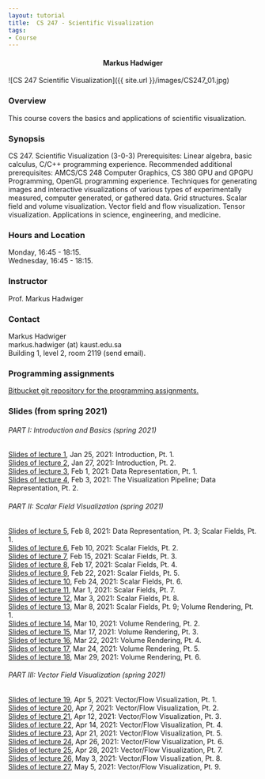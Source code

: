 ```yaml
---
layout: tutorial
title:  CS 247 - Scientific Visualization
tags:
- Course
---
```

<div style='text-align: center;'>
<h4> Markus Hadwiger </h4>
</div>

![CS 247 Scientific Visualization]({{ site.url }}/images/CS247_01.jpg)

### Overview

This course covers the basics and applications of scientific visualization.

### Synopsis

CS 247. Scientific Visualization (3-0-3) Prerequisites: Linear algebra, basic calculus, C/C++ programming experience. Recommended additional prerequisites: AMCS/CS 248 Computer Graphics, CS 380 GPU and GPGPU Programming, OpenGL programming experience. Techniques for generating images and interactive visualizations of various types of experimentally measured, computer generated, or gathered data. Grid structures. Scalar field and volume visualization. Vector field and flow visualization. Tensor visualization. Applications in science, engineering, and medicine.

### Hours and Location

Monday, 16:45 - 18:15.<br/>
Wednesday, 16:45 - 18:15.

### Instructor

Prof. Markus Hadwiger

### Contact

Markus Hadwiger<br/>
markus.hadwiger (at) kaust.edu.sa <br/>
Building 1, level 2, room 2119 (send email).

### Programming assignments

<a href="http://bitbucket.org/kaust_cs247/cs247_2021/wiki" target="_blank">Bitbucket git repository for the programming assignments.</a>

### Slides (from spring 2021)

###### PART I: Introduction and Basics (spring 2021)

<a href="/teaching/CS247/CS247_spring2021_lecture_01.pdf" target="_blank">Slides of lecture 1</a>, Jan 25, 2021: Introduction, Pt. 1.<br>
<a href="/teaching/CS247/CS247_spring2021_lecture_02.pdf" target="_blank">Slides of lecture 2</a>, Jan 27, 2021: Introduction, Pt. 2.<br>
<a href="/teaching/CS247/CS247_spring2021_lecture_03.pdf" target="_blank">Slides of lecture 3</a>, Feb 1, 2021: Data Representation, Pt. 1.<br>
<a href="/teaching/CS247/CS247_spring2021_lecture_04.pdf" target="_blank">Slides of lecture 4</a>, Feb 3, 2021: The Visualization Pipeline; Data Representation, Pt. 2.<br>

###### PART II: Scalar Field Visualization (spring 2021)

<a href="/teaching/CS247/CS247_spring2021_lecture_05.pdf" target="_blank">Slides of lecture 5</a>, Feb 8, 2021: Data Representation, Pt. 3; Scalar Fields, Pt. 1.<br>
<a href="/teaching/CS247/CS247_spring2021_lecture_06.pdf" target="_blank">Slides of lecture 6</a>, Feb 10, 2021: Scalar Fields, Pt. 2.<br>
<a href="/teaching/CS247/CS247_spring2021_lecture_07.pdf" target="_blank">Slides of lecture 7</a>, Feb 15, 2021: Scalar Fields, Pt. 3.<br>
<a href="/teaching/CS247/CS247_spring2021_lecture_08.pdf" target="_blank">Slides of lecture 8</a>, Feb 17, 2021: Scalar Fields, Pt. 4.<br>
<a href="/teaching/CS247/CS247_spring2021_lecture_09.pdf" target="_blank">Slides of lecture 9</a>, Feb 22, 2021: Scalar Fields, Pt. 5.<br>
<a href="/teaching/CS247/CS247_spring2021_lecture_10.pdf" target="_blank">Slides of lecture 10</a>, Feb 24, 2021: Scalar Fields, Pt. 6.<br>
<a href="/teaching/CS247/CS247_spring2021_lecture_11.pdf" target="_blank">Slides of lecture 11</a>, Mar 1, 2021: Scalar Fields, Pt. 7.<br>
<a href="/teaching/CS247/CS247_spring2021_lecture_12.pdf" target="_blank">Slides of lecture 12</a>, Mar 3, 2021: Scalar Fields, Pt. 8.<br>
<a href="/teaching/CS247/CS247_spring2021_lecture_13.pdf" target="_blank">Slides of lecture 13</a>, Mar 8, 2021: Scalar Fields, Pt. 9; Volume Rendering, Pt. 1.<br>
<a href="/teaching/CS247/CS247_spring2021_lecture_14.pdf" target="_blank">Slides of lecture 14</a>, Mar 10, 2021: Volume Rendering, Pt. 2.<br>
<a href="/teaching/CS247/CS247_spring2021_lecture_15.pdf" target="_blank">Slides of lecture 15</a>, Mar 17, 2021: Volume Rendering, Pt. 3.<br>
<a href="/teaching/CS247/CS247_spring2021_lecture_16.pdf" target="_blank">Slides of lecture 16</a>, Mar 22, 2021: Volume Rendering, Pt. 4.<br>
<a href="/teaching/CS247/CS247_spring2021_lecture_17.pdf" target="_blank">Slides of lecture 17</a>, Mar 24, 2021: Volume Rendering, Pt. 5.<br>
<a href="/teaching/CS247/CS247_spring2021_lecture_18.pdf" target="_blank">Slides of lecture 18</a>, Mar 29, 2021: Volume Rendering, Pt. 6.<br>

###### PART III: Vector Field Visualization (spring 2021)

<a href="/teaching/CS247/CS247_spring2021_lecture_19.pdf" target="_blank">Slides of lecture 19</a>, Apr 5, 2021: Vector/Flow Visualization, Pt. 1.<br>
<a href="/teaching/CS247/CS247_spring2021_lecture_20.pdf" target="_blank">Slides of lecture 20</a>, Apr 7, 2021: Vector/Flow Visualization, Pt. 2.<br>
<a href="/teaching/CS247/CS247_spring2021_lecture_21.pdf" target="_blank">Slides of lecture 21</a>, Apr 12, 2021: Vector/Flow Visualization, Pt. 3.<br>
<a href="/teaching/CS247/CS247_spring2021_lecture_22.pdf" target="_blank">Slides of lecture 22</a>, Apr 14, 2021: Vector/Flow Visualization, Pt. 4.<br>
<a href="/teaching/CS247/CS247_spring2021_lecture_23.pdf" target="_blank">Slides of lecture 23</a>, Apr 21, 2021: Vector/Flow Visualization, Pt. 5.<br>
<a href="/teaching/CS247/CS247_spring2021_lecture_24.pdf" target="_blank">Slides of lecture 24</a>, Apr 26, 2021: Vector/Flow Visualization, Pt. 6.<br>
<a href="/teaching/CS247/CS247_spring2021_lecture_25.pdf" target="_blank">Slides of lecture 25</a>, Apr 28, 2021: Vector/Flow Visualization, Pt. 7.<br>
<a href="/teaching/CS247/CS247_spring2021_lecture_26.pdf" target="_blank">Slides of lecture 26</a>, May 3, 2021: Vector/Flow Visualization, Pt. 8.<br>
<a href="/teaching/CS247/CS247_spring2021_lecture_27.pdf" target="_blank">Slides of lecture 27</a>, May 5, 2021: Vector/Flow Visualization, Pt. 9.<br>

